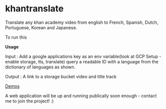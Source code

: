 # khantranslate
Translate any khan academy video from english to French, Spanish, Dutch, Portuguese, Korean and Japanese. 

To run this 

<b>Usage</b>

Input : 
Add a google applications key as an env variable(look at GCP Setup - enable storage, tts, translate) 
query a readable ID with a language from the dictionary of languages as shown. 

Output : 
A link to a storage bucket video and title track

[Demos](https://drive.google.com/drive/folders/1T7qyPRrZmO4hOY1pF5-Z58ZWHkmV988U?usp=sharing)

A web application will be up and running publically soon enough - contact me to join the project! :) 
